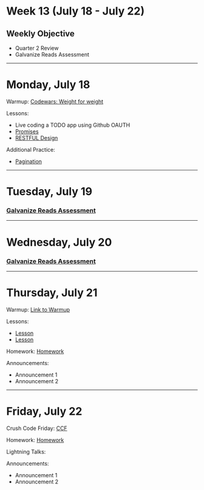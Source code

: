# Week 13 (July 18 - July 22)
## Weekly Objective

- Quarter 2 Review
- Galvanize Reads Assessment

---

# Monday, July 18

Warmup: [Codewars: Weight for weight](https://www.codewars.com/kata/weight-for-weight/javascript)

Lessons:
- Live coding a TODO app using Github OAUTH
- [Promises](https://github.com/gSchool/promise-exercise)
- [RESTFUL Design](/cohorts/68/student_dashboard)

Additional Practice:
- [Pagination](https://github.com/gSchool/express-knex-pagination)
---

# Tuesday, July 19

### [Galvanize Reads Assessment](/redirects/articles/3197)


---

# Wednesday, July 20

### [Galvanize Reads Assessment](/redirects/articles/3197)

---

# Thursday, July 21

Warmup: [Link to Warmup](http://github.com/gSchool)

Lessons:
- [Lesson](/cohorts/68/student_dashboard)
- [Lesson](/cohorts/68/student_dashboard)

Homework: [Homework](/cohorts/68/student_dashboard)

Announcements:
- Announcement 1
- Announcement 2

---

# Friday, July 22

Crush Code Friday: [CCF](/cohorts/68/student_dashboard)

Homework: [Homework](/cohorts/68/student_dashboard)

Lightning Talks:

Announcements:
- Announcement 1
- Announcement 2
